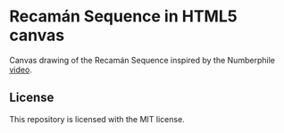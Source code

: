 # Recamán Sequence in HTML5 canvas

Canvas drawing of the Recamán Sequence inspired by the Numberphile [video](https://www.youtube.com/watch?v=FGC5TdIiT9U).

## License

This repository is licensed with the MIT license.